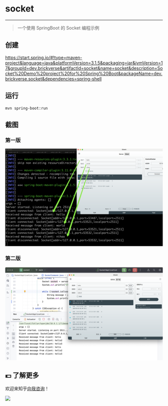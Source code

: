 # socket

---

> 一个使用 SpringBoot 的 Socket 编程示例

## 创建

https://start.spring.io/#!type=maven-project&language=java&platformVersion=3.1.5&packaging=jar&jvmVersion=17&groupId=dev.brickverse&artifactId=socket&name=socket&description=Socket%20Demo%20project%20for%20Spring%20Boot&packageName=dev.brickverse.socket&dependencies=spring-shell

## 运行

```shell
mvn spring-boot:run
```

## 截图

### 第一版

![](./socket.png)

### 第二版

![](./socket2.png)

## 💵 了解更多

欢迎来知乎[向我咨询](https://www.zhihu.com/consult/people/1073548674713423872)！

[![](https://camo.githubusercontent.com/61cb76c8b403b7cad37b5525bef4df09b6468b54d1b8865b62898c752a2f6454/68747470733a2f2f66697273742d676f2d76657263656c2e76657263656c2e6170702f6170692f64796e616d6963696d616765)](https://www.zhihu.com/consult/people/1073548674713423872)

